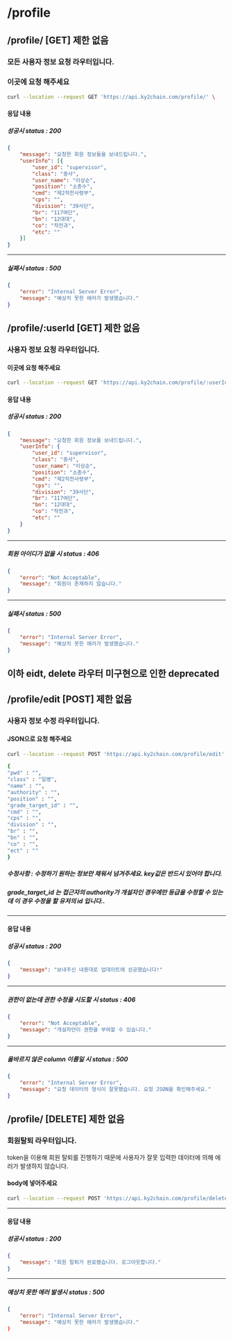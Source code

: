 # /profile
## /profile/ [GET] 제한 없음 
### 모든 사용자 정보 요청 라우터입니다.

### 이곳에 요청 해주세요
```bash
curl --location --request GET 'https://api.ky2chain.com/profile/' \
```
#### 응답 내용

##### 성공시 status : 200

```json
{
	"message": "요청한 회원 정보들을 보내드립니다.",
	"userInfo": [{
		"user_id": "supervisor",
		"class": "중사",
		"user_name": "이상순",
		"position": "소총수",
		"cmd": "제2작전사령부",
		"cps": "",
		"division": "39사단",
		"br": "117여단",
		"bn": "12대대",
		"co": "작전과",
		"etc": ""
	}]
}
```
---
##### 실패시 status : 500

```json
{
	"error": "Internal Server Error",
	"message": "예상치 못한 에러가 발생했습니다."
}
```
## /profile/:userId [GET] 제한 없음
### 사용자 정보 요청 라우터입니다.

#### 이곳에 요청 해주세요
```bash
curl --location --request GET 'https://api.ky2chain.com/profile/:userId' \
```
#### 응답 내용

##### 성공시 status : 200

```json
{
	"message": "요청한 회원 정보를 보내드립니다.",
	"userInfo": {
		"user_id": "supervisor",
		"class": "중사",
		"user_name": "이상순",
		"position": "소총수",
		"cmd": "제2작전사령부",
		"cps": "",
		"division": "39사단",
		"br": "117여단",
		"bn": "12대대",
		"co": "작전과",
		"etc": ""
	}
}
```

---
##### 회원 아이디가 없을 시 status : 406

```json
{
	"error": "Not Acceptable",
	"message": "회원이 존재하지 않습니다."
}
```

---
##### 실패시 status : 500

```json
{
	"error": "Internal Server Error",
	"message": "예상치 못한 에러가 발생했습니다."
}
```
## 이하 eidt, delete 라우터 미구현으로 인한 deprecated


## /profile/edit [POST] 제한 없음
### 사용자 정보 수정 라우터입니다.

#### JSON으로 요청 해주세요
```bash
curl --location --request POST 'https://api.ky2chain.com/profile/edit' \ 

{
"pwd" : "",
"class" : "일병",
"name" : "",
"authority" : "",
"position" : "",
"grade_target_id" : "",
"cmd" : "",
"cps" : "",
"division" : "",
"br" : "",
"bn" : "",
"co" : "",
"ect" : ""
}
```
##### 수정사항 : 수정하기 원하는 정보만 채워서 넘겨주세요. key값은 반드시 있어야 합니다.  
##### grade_target_id 는 접근자의 authority가 개설자인 경우에만 등급을 수정할 수 있는데 이 경우 수정을 할 유저의 id 입니다..

---
#### 응답 내용

##### 성공시 status : 200

```json
{
    "message": "보내주신 내용대로 업데이트에 성공했습니다!"
}
```

---

##### 권한이 없는데 권한 수정을 시도할 시 status : 406

```json
{
	"error": "Not Acceptable",
	"message": "개설자만이 권한을 부여할 수 있습니다."
}
```

---


##### 올바르지 않은 column 이름일 시 status : 500

```json
{
    "error": "Internal Server Error",
    "message": "요청 데이터의 형식이 잘못됐습니다. 요청 JSON을 확인해주세요."
}
```

## /profile/ [DELETE] 제한 없음
### 회원탈퇴 라우터입니다.
token을 이용해 회원 탈퇴를 진행하기 때문에 사용자가 잘못 입력한 데이터에 의해 에러가 발생하지 않습니다.
#### body에 넣어주세요 
```bash
curl --location --request POST 'https://api.ky2chain.com/profile/delete'
```
---
#### 응답 내용

##### 성공시 status : 200
```json
{
    "message": "회원 탈퇴가 완료됐습니다. 로그아웃합니다."
}
```
---
##### 예상치 못한 에러 발생시 status : 500

```json
{
    "error": "Internal Server Error",
    "message": "예상치 못한 에러가 발생했습니다."
)
```
